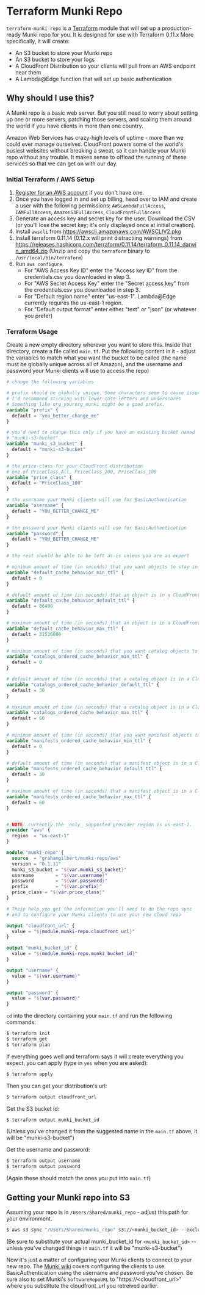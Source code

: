 # Terraform Munki Repo

`terraform-munki-repo` is a [Terraform](https://terraform.io) module that will set up a production-ready Munki repo for you. It is designed for use with Terraform 0.11.x More specifically, it will create:

* An S3 bucket to store your Munki repo
* An S3 bucket to store your logs
* A CloudFront Distribution so your clients will pull from an AWS endpoint near them
* A Lambda@Edge function that will set up basic authentication

## Why should I use this?

A Munki repo is a basic web server. But you still need to worry about setting up one or more servers, patching those servers, and scaling them around the world if you have clients in more than one country.

Amazon Web Services has crazy-high levels of uptime - more than we could ever manage ourselves. CloudFront powers some of the world's busiest websites without breaking a sweat, so it can handle your Munki repo without any trouble. It makes sense to offload the running of these services so that we can get on with our day.

### Initial Terraform / AWS Setup

1) [Register for an AWS account](https://aws.amazon.com/) if you don't have one.
2) Once you have logged in and set up billing, head over to IAM and create a user with the following permissions:
  `AWSLambdaFullAccess`,
  `IAMFullAccess`,
  `AmazonS3FullAccess`,
  `CloudFrontFullAccess`
3) Generate an access key and secret key for the user. Download the CSV (or you'll lose the secret key; it's only displayed once at initial creation).
4) Install `awscli` from https://awscli.amazonaws.com/AWSCLIV2.pkg
5) Install terraform 0.11.14 (0.12.x will print distractiing warnings) from  https://releases.hashicorp.com/terraform/0.11.14/terraform_0.11.14_darwin_amd64.zip (Unzip and copy the `terraform` binary to `/usr/local/bin/terraform`)
5) Run `aws configure`.
    * For "AWS Access Key ID" enter the "Access key ID" from the credentials.csv you downloaded in step 3.
    * For "AWS Secret Access Key" enter the "Secret access key" from the credentials.csv you downloaded in step 3.
    * For "Default region name" enter "us-east-1". Lambda@Edge currently requires the us-east-1 region.
    * For "Default output format" enter either "text" or "json" (or whatever you prefer)

### Terraform Usage

Create a new empty directory wherever you want to store this. Inside that directory, create a file called `main.tf`. Put the following content in it - adjust the variables to match what you want the bucket to be called (the name must be globally unique across all of Amazon), and the username and password your Munki clients will use to access the repo)

``` terraform
# change the following variables

# prefix should be globally unique. Some characters seem to cause issues;
# I'd recommend sticking with lower-case-letters and underscores
# Something like org_yourorg_munki might be a good prefix.
variable "prefix" {
  default = "you_better_change_me"
}

# you'd need to change this only if you have an existing bucket named
# "munki-s3-bucket"
variable "munki_s3_bucket" {
  default = "munki-s3-bucket"
}

# the price class for your CloudFront distribution
# one of PriceClass_All, PriceClass_200, PriceClass_100
variable "price_class" {
  default = "PriceClass_100"
}

# the username your Munki clients will use for BasicAuthentication
variable "username" {
  default = "YOU_BETTER_CHANGE_ME"
}

# the password your Munki clients will use for BasicAuthentication
variable "password" {
  default = "YOU_BETTER_CHANGE_ME"
}

# the rest should be able to be left as-is unless you are an expert

# minimum amount of time (in seconds) that you want objects to stay in CloudFront caches before CloudFront queries your origin to see whether the object has been updated checks for updates
variable "default_cache_behavior_min_ttl" {
  default = 0
}

# default amount of time (in seconds) that an object is in a CloudFront cache before CloudFront forwards another request in the absence of an Cache-Control max-age or Expires header
variable "default_cache_behavior_default_ttl" {
  default = 86400
}

# maximum amount of time (in seconds) that an object is in a CloudFront cache before CloudFront forwards another request to your origin to determine whether the object has been updated
variable "default_cache_behavior_max_ttl" {
  default = 31536000
}

# minimum amount of time (in seconds) that you want catalog objects to stay in CloudFront caches before CloudFront queries your origin to see whether the object has been updated
variable "catalogs_ordered_cache_behavior_min_ttl" {
  default = 0
}

# default amount of time (in seconds) that a catalog object is in a CloudFront cache before CloudFront forwards another request in the absence of an Cache-Control max-age or Expires header
variable "catalogs_ordered_cache_behavior_default_ttl" {
  default = 30
}

# maximum amount of time (in seconds) that a catalog object is in a CloudFront cache before CloudFront forwards another request to your origin to determine whether the object has been updated
variable "catalogs_ordered_cache_behavior_max_ttl" {
  default = 60
}

# minimum amount of time (in seconds) that you want manifest objects to stay in CloudFront caches before CloudFront queries your origin to see whether the object has been updated
variable "manifests_ordered_cache_behavior_min_ttl" {
  default = 0
}

# default amount of time (in seconds) that a manifest object is in a CloudFront cache before CloudFront forwards another request in the absence of an Cache-Control max-age or Expires header
variable "manifests_ordered_cache_behavior_default_ttl" {
  default = 30
}

# maximum amount of time (in seconds) that a manifest object is in a CloudFront cache before CloudFront forwards another request to your origin to determine whether the object has been updated
variable "manifests_ordered_cache_behavior_max_ttl" {
  default = 60
}


# NOTE: currently the _only_ supported provider region is us-east-1.
provider "aws" {
  region  = "us-east-1"
}

module "munki-repo" {
  source  = "grahamgilbert/munki-repo/aws"
  version = "0.1.11"
  munki_s3_bucket = "${var.munki_s3_bucket}"
  username        = "${var.username}"
  password        = "${var.password}"
  prefix          = "${var.prefix}"
  price_class = "${var.price_class}"
}

# These help you get the information you'll need to do the repo sync
# and to configure your Munki clients to use your new cloud repo

output "cloudfront_url" {
  value = "${module.munki-repo.cloudfront_url}"
}

output "munki_bucket_id" {
  value = "${module.munki-repo.munki_bucket_id}"
}

output "username" {
  value = "${var.username}"
}

output "password" {
  value = "${var.password}"
}

```

`cd` into the directory containing your `main.tf` and run the following commands:

``` bash
$ terraform init
$ terraform get
$ terraform plan
```

If everything goes well and terraform says it will create everything you expect, you can apply (type in `yes` when you are asked):

``` bash
$ terraform apply
```

Then you can get your distribution's url:

``` bash
$ terraform output cloudfront_url
```

Get the S3 bucket id:

``` bash
$ terraform output munki_bucket_id
```
(Unless you've changed it from the suggested name in the `main.tf` above, it will be "munki-s3-bucket")

Get the username and password:

``` bash
$ terraform output username
$ terraform output password
```

(Again these should match the ones you put into `main.tf`)

## Getting your Munki repo into S3

Assuming your repo is in `/Users/Shared/munki_repo` - adjust this path for your environment.

``` bash
$ aws s3 sync "/Users/Shared/munki_repo" s3://<munki_bucket_id> --exclude '*.git/*' --exclude '.DS_Store' --delete
```
(Be sure to substitute your actual munki_bucket_id for `<munki_bucket_id>` -- unless you've changed things in `main.tf` it will be "munki-s3-bucket")

Now it's just a matter of configuring your Munki clients to connect to your new repo. The [Munki wiki](https://github.com/munki/munki/wiki/Using-Basic-Authentication#configuring-the-clients-to-use-a-password) covers configuring the clients to use BasicAuthentication using the username and password you've chosen. Be sure also to set Munki's `SoftwareRepoURL` to "https://<cloudfront_url>" where you substitute the cloudfront_url you retreived earlier.
